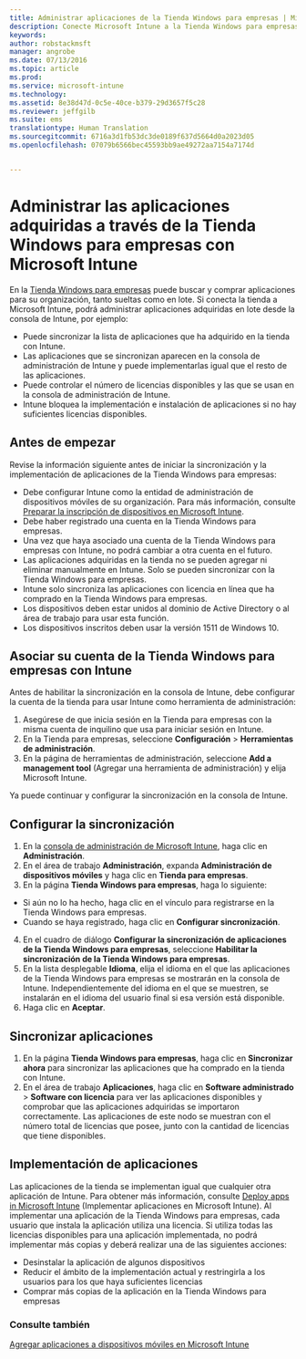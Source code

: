 ```yaml
---
title: Administrar aplicaciones de la Tienda Windows para empresas | Microsoft Intune
description: Conecte Microsoft Intune a la Tienda Windows para empresas si desea administrar e implementar aplicaciones adquiridas por volumen desde la consola de Intune.
keywords: 
author: robstackmsft
manager: angrobe
ms.date: 07/13/2016
ms.topic: article
ms.prod: 
ms.service: microsoft-intune
ms.technology: 
ms.assetid: 8e38d47d-0c5e-40ce-b379-29d3657f5c28
ms.reviewer: jeffgilb
ms.suite: ems
translationtype: Human Translation
ms.sourcegitcommit: 6716a3d1fb53dc3de0189f637d5664d0a2023d05
ms.openlocfilehash: 07079b6566bec45593bb9ae49272aa7154a7174d


---
```


# Administrar las aplicaciones adquiridas a través de la Tienda Windows para empresas con Microsoft Intune
En la [Tienda Windows para empresas](https://www.microsoft.com/business-store) puede buscar y comprar aplicaciones para su organización, tanto sueltas como en lote. Si conecta la tienda a Microsoft Intune, podrá administrar aplicaciones adquiridas en lote desde la consola de Intune, por ejemplo:
* Puede sincronizar la lista de aplicaciones que ha adquirido en la tienda con Intune.
* Las aplicaciones que se sincronizan aparecen en la consola de administración de Intune y puede implementarlas igual que el resto de las aplicaciones.
* Puede controlar el número de licencias disponibles y las que se usan en la consola de administración de Intune.
* Intune bloquea la implementación e instalación de aplicaciones si no hay suficientes licencias disponibles.

## Antes de empezar
Revise la información siguiente antes de iniciar la sincronización y la implementación de aplicaciones de la Tienda Windows para empresas:
* Debe configurar Intune como la entidad de administración de dispositivos móviles de su organización. Para más información, consulte [Preparar la inscripción de dispositivos en Microsoft Intune](get-ready-to-enroll-devices-in-microsoft-intune.md).
* Debe haber registrado una cuenta en la Tienda Windows para empresas.
* Una vez que haya asociado una cuenta de la Tienda Windows para empresas con Intune, no podrá cambiar a otra cuenta en el futuro.
* Las aplicaciones adquiridas en la tienda no se pueden agregar ni eliminar manualmente en Intune. Solo se pueden sincronizar con la Tienda Windows para empresas.
* Intune solo sincroniza las aplicaciones con licencia en línea que ha comprado en la Tienda Windows para empresas.
* Los dispositivos deben estar unidos al dominio de Active Directory o al área de trabajo para usar esta función.
* Los dispositivos inscritos deben usar la versión 1511 de Windows 10.

## Asociar su cuenta de la Tienda Windows para empresas con Intune
Antes de habilitar la sincronización en la consola de Intune, debe configurar la cuenta de la tienda para usar Intune como herramienta de administración:
1. Asegúrese de que inicia sesión en la Tienda para empresas con la misma cuenta de inquilino que usa para iniciar sesión en Intune.
2. En la Tienda para empresas, seleccione **Configuración** > **Herramientas de administración**.
3. En la página de herramientas de administración, seleccione **Add a management tool** (Agregar una herramienta de administración) y elija Microsoft Intune.

Ya puede continuar y configurar la sincronización en la consola de Intune.

## Configurar la sincronización

1. En la [consola de administración de Microsoft Intune](https://manage.microsoft.com), haga clic en **Administración**.
2. En el área de trabajo **Administración**, expanda **Administración de dispositivos móviles** y haga clic en **Tienda para empresas**.
3. En la página **Tienda Windows para empresas**, haga lo siguiente:
* Si aún no lo ha hecho, haga clic en el vínculo para registrarse en la Tienda Windows para empresas.
* Cuando se haya registrado, haga clic en **Configurar sincronización**.
4. En el cuadro de diálogo **Configurar la sincronización de aplicaciones de la Tienda Windows para empresas**, seleccione **Habilitar la sincronización de la Tienda Windows para empresas**.
5. En la lista desplegable **Idioma**, elija el idioma en el que las aplicaciones de la Tienda Windows para empresas se mostrarán en la consola de Intune. Independientemente del idioma en el que se muestren, se instalarán en el idioma del usuario final si esa versión está disponible.
6. Haga clic en **Aceptar**.

## Sincronizar aplicaciones

1. En la página **Tienda Windows para empresas**, haga clic en **Sincronizar ahora** para sincronizar las aplicaciones que ha comprado en la tienda con Intune.
2. En el área de trabajo **Aplicaciones**, haga clic en **Software administrado** > **Software con licencia** para ver las aplicaciones disponibles y comprobar que las aplicaciones adquiridas se importaron correctamente.
Las aplicaciones de este nodo se muestran con el número total de licencias que posee, junto con la cantidad de licencias que tiene disponibles.

## Implementación de aplicaciones

Las aplicaciones de la tienda se implementan igual que cualquier otra aplicación de Intune. Para obtener más información, consulte [Deploy apps in Microsoft Intune](deploy-apps-in-microsoft-intune.md) (Implementar aplicaciones en Microsoft Intune).
Al implementar una aplicación de la Tienda Windows para empresas, cada usuario que instala la aplicación utiliza una licencia. Si utiliza todas las licencias disponibles para una aplicación implementada, no podrá implementar más copias y deberá realizar una de las siguientes acciones:
* Desinstalar la aplicación de algunos dispositivos
* Reducir el ámbito de la implementación actual y restringirla a los usuarios para los que haya suficientes licencias
* Comprar más copias de la aplicación en la Tienda Windows para empresas


### Consulte también
[Agregar aplicaciones a dispositivos móviles en Microsoft Intune](add-apps-for-mobile-devices-in-microsoft-intune.md)





<!--HONumber=Jul16_HO4-->


